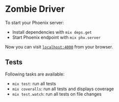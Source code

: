 # Zombie Driver

To start your Phoenix server:

  * Install dependencies with `mix deps.get`
  * Start Phoenix endpoint with `mix phx.server`

Now you can visit [`localhost:4000`](http://localhost:4000) from your browser.

## Tests

Following tasks are available:

* `mix test`: run all tests
* `mix coveralls`: run all tests and displays coverage
* `mix test.watch`: run all tests on file changes
